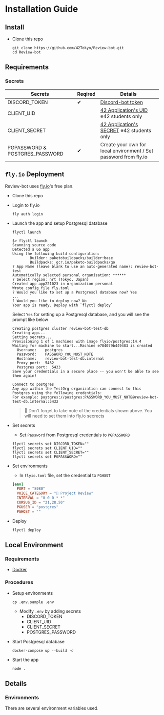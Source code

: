 # Installation Guide

## Install

-   Clone this repo

    ```shell
    git clone https://github.com/42Tokyo/Review-bot.git
    cd Review-bot
    ```

## Requirements

### Secrets

| Secrets                        | Reqired | Details                                                                                     |
| ------------------------------ | ------- | ------------------------------------------------------------------------------------------- |
| DISCORD_TOKEN                  | ✔︎      | [Discord-bot token](https://discord.com/developers/applications/)                           |
| CLIENT_UID                     |         | [42 Application's UID](https://profile.intra.42.fr/oauth/applications) ※42 students only    |
| CLIENT_SECRET                  |         | [42 Application's SECRET](https://profile.intra.42.fr/oauth/applications) ※42 students only |
| PGPASSWORD & POSTGRES_PASSWORD | ✔︎      | Create your own for local environment / Set password from fly.io                            |

## `fly.io` Deployment

Review-bot uses [fly.io](https://fly.io/)'s free plan.

-   Clone this repo

-   Login to fly.io

    ```
    fly auth login
    ```

-   Launch the app and setup Postgresql database

    ```
    flyctl launch
    ```

    ```shell
    $> flyctl launch
    Scanning source code
    Detected a Go app
    Using the following build configuration:
            Builder: paketobuildpacks/builder:base
            Buildpacks: gcr.io/paketo-buildpacks/go
    ? App Name (leave blank to use an auto-generated name): review-bot-test
    Automatically selected personal organization: ******
    ? Select region: nrt (Tokyo, Japan)
    Created app app221023 in organization personal
    Wrote config file fly.toml
    ? Would you like to set up a Postgresql database now? Yes
    ...
    ? Would you like to deploy now? No
    Your app is ready. Deploy with `flyctl deploy`
    ```

    Select `Yes` for setting up a Postgresql database, and you will see the prompt like below

    ```shell
    Creating postgres cluster review-bot-test-db
    Creating app...
    Setting secrets...
    Provisioning 1 of 1 machines with image flyio/postgres:14.4
    Waiting for machine to start...Machine e784079b449483 is created
      Username:    postgres
      Password:    PASSWORD_YOU_MUST_NOTE
      Hostname:    review-bot-test-db.internal
      Proxy port:  5432
      Postgres port:  5433
    Save your credentials in a secure place -- you won't be able to see them again!

    Connect to postgres
    Any app within the TestOrg organization can connect to this Postgres using the following credentials:
    For example: postgres://postgres:PASSWORD_YOU_MUST_NOTE@review-bot-test-db.internal:5432
    ```

    > 📝 Don't forget to take note of the credentials shown above.
    > You will need to set them into fly.io secrects

-   Set secrets

    -   Set `Password` from Postgresql credentials to `PGPASSWORD`

    ```
    flyctl secrets set DISCORD_TOKEN=""
    flyctl secrets set CLIENT_UID=""
    flyctl secrets set CLIENT_SECRET=""
    flyctl secrets set PGPASSWORD=""
    ```

-   Set environments

    -   In `flyio.toml` file, set the credential to `PGHOST`

    ```toml
    [env]
      PORT = "8080"
      VOICE_CATEGORY = "📝 Project Review"
      INTERVAL = "0 0 0 * *"
      CURSUS_ID = "21,28,50"
      PGUSER = "postgres"
      PGHOST = ""
    ```

-   Deploy
    ```
    flyctl deploy
    ```

## Local Environment

### Requirements

-   [Docker](https://www.docker.com/)

### Procedures

-   Setup environments

    ```shell
    cp .env.sample .env
    ```

    -   Modify `.env` by adding secrets
        -   DISCORD_TOKEN
        -   CLIENT_UID
        -   CLIENT_SECRET
        -   POSTGRES_PASSWORD

-   Start Postgresql database

    ```shell
    docker-compose up --build -d
    ```

-   Start the app

    ```shell
    node .
    ```

## Details

### Environments

There are several environment variables used.
